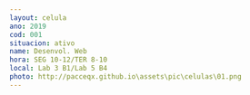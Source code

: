```yaml
---
layout: celula
ano: 2019
cod: 001
situacion: ativo
name: Desenvol. Web
hora: SEG 10-12/TER 8-10
local: Lab 3 B1/Lab 5 B4 
photo: http://pacceqx.github.io\assets\pic\celulas\01.png
---
```


